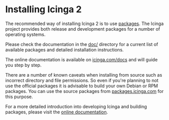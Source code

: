 # Installing Icinga 2

The recommended way of installing Icinga 2 is to use [packages](https://packages.icinga.com).
The Icinga project provides both release and development packages for a number
of operating systems.

Please check the documentation in the [doc/](doc/) directory for a current list
of available packages and detailed installation instructions.

The online documentation is available on [icinga.com/docs](https://icinga.com/docs/)
and will guide you step by step.

There are a number of known caveats when installing from source such as
incorrect directory and file permissions. So even if you're planning to
not use the official packages it is advisable to build your own Debian
or RPM packages. You can use the source packages from [packages.icinga.com](https://packages.icinga.com)
for this purpose.

For a more detailed introduction into developing Icinga and building
packages, please visit the [online documentation](https://icinga.com/docs/icinga2/latest/doc/21-development/).


